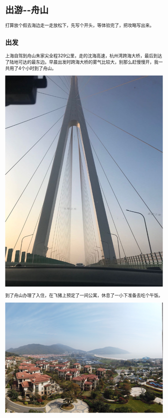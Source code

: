 # 出游--舟山

打算放个假去海边走一走放松下，先写个开头，等体验完了，把攻略写出来。

## 出发

上海自驾到舟山朱家尖全程329公里，走的沈海高速，杭州湾跨海大桥，最后到达了陆地可达的最东边。早晨出发时跨海大桥的雾气比较大，别那么赶慢慢开，我一共用了4个小时到了舟山。

![WechatIMG17957](media/WechatIMG17957.jpeg)


到了舟山办理了入住，在飞猪上预定了一间公寓，休息了一小下准备去吃个午饭。

![WechatIMG460](media/WechatIMG460.jpeg)
